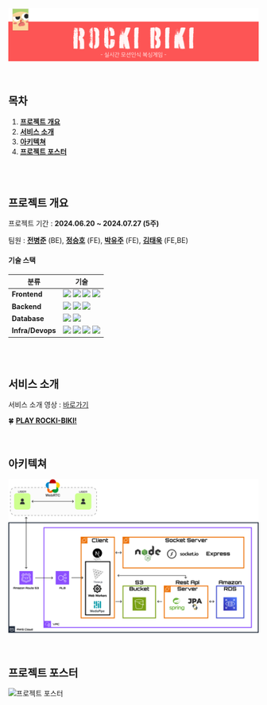 ![RockiBiki_Logo](./logo.png)

<br>

## 목차

1. [**프로젝트 개요**](#프로젝트-개요)
2. [**서비스 소개**](#서비스-소개)
3. [**아키텍쳐**](#아키텍쳐)
4. [**프로젝트 포스터**](#프로젝트-포스터)

<br>
<br>

## 프로젝트 개요

프로젝트 기간 : **2024.06.20 ~ 2024.07.27 (5주)**

팀원 : [**전병준**](https://github.com/jun9898) (BE), [**정승호**](https://github.com/seungho-jg) (FE), 
[**박유주**](https://github.com/youjuice) (FE), [**김태욱**](https://github.com/twk00) (FE,BE)

#### 기술 스택
| 분류 | 기술                                                                                                                                                                                                                                                                                                                                                                                                                                                        | 
|-----|-----------------------------------------------------------------------------------------------------------------------------------------------------------------------------------------------------------------------------------------------------------------------------------------------------------------------------------------------------------------------------------------------------------------------------------------------------------|
|**Frontend**| <img src="https://img.shields.io/badge/JavaScript-F7DF1E?style=for-the-badge&logo=JavaScript&logoColor=FFFFFF"/> <img src="https://img.shields.io/badge/Next.js-000000?style=for-the-badge&logo=Next.js&logoColor=FFFFFF"/> <img src="https://img.shields.io/badge/Three.js-000000?style=for-the-badge&logo=Three.js&logoColor=FFFFFF"/> <img src="https://img.shields.io/badge/WebRTC-333333?style=for-the-badge&logo=WebRTC&logoColor=FFFFFF"/>  |
|**Backend**| <img src="https://img.shields.io/badge/Node.js-5FA04E?style=for-the-badge&logo=Node.JS&logoColor=FFFFFF"/> <img src="https://img.shields.io/badge/spring boot-6DB33F?style=for-the-badge&logo=SpringBoot&logoColor=FFFFFF"/> <img src="https://img.shields.io/badge/Socket.io-010101?style=for-the-badge&logo=Socket.io&logoColor=FFFFFF"/>                                                                                                                     |
|**Database**| <img src="https://img.shields.io/badge/Amazon S3-569A31?style=for-the-badge&logo=Amazon S3&logoColor=FFFFFF"/> <img src="https://img.shields.io/badge/MySQL-4479A1?style=for-the-badge&logo=MySQL&logoColor=FFFFFF"/>                                                                                                                                                                                                                                     |
|**Infra/Devops**| <img src="https://img.shields.io/badge/Amazon EC2-FF9900?style=for-the-badge&logo=Amazon EC2&logoColor=FFFFFF"/> <img src="https://img.shields.io/badge/Amazon AWS-232F3E?style=for-the-badge&logo=amazonwebservices&logoColor=FFFFFF"/> <img src="https://img.shields.io/badge/Docker-2496ED?style=for-the-badge&logo=Docker&logoColor=FFFFFF"/> <img src="https://img.shields.io/badge/Github Actions-2088FF?style=for-the-badge&logo=Github Actions&logoColor=FFFFFF"/> |

<br>
<br>

## 서비스 소개

서비스 소개 영상 : [바로가기]()

🍀 [**PLAY ROCKI-BIKI!**](https://rocki-biki.com/)

<br>

## 아키텍쳐

![아키텍쳐](./아키텍쳐.png)

<br>

## 프로젝트 포스터

![프로젝트 포스터](./101호_5팀(Rocki_Biki).png)
